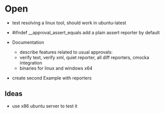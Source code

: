 # Open

* test resolving a linux tool, should work in ubuntu-latest
* #ifndef __approval_assert_equals add a plain assert reporter by default

* Documentation

  * describe features related to usual approvals:
  * verify text, verify xml, quiet reporter, all diff reporters, cmocka integration
  * binaries for linux and windows x64

* create second Example with reporters

## Ideas

* use x86 ubuntu server to test it
